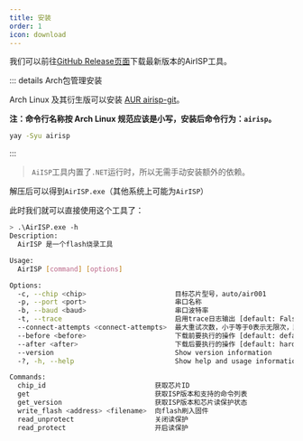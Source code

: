 ```yaml
---
title: 安装
order: 1
icon: download
---
```


我们可以前往[GitHub Release页面](https://github.com/Air-duino/AirISP/releases/latest)下载最新版本的AirISP工具。

::: details Arch包管理安装

Arch Linux 及其衍生版可以安装 [AUR airisp-git](https://aur.archlinux.org/packages/airisp-git)。

**注：命令行名称按 Arch Linux 规范应该是小写，安装后命令行为：`airisp`。**

```bash
yay -Syu airisp
```

:::

> `AiISP`工具内置了`.NET`运行时，所以无需手动安装额外的依赖。

解压后可以得到`AirISP.exe`（其他系统上可能为`AirISP`）

此时我们就可以直接使用这个工具了：

```bash
> .\AirISP.exe -h
Description:
  AirISP 是一个flash烧录工具

Usage:
  AirISP [command] [options]

Options:
  -c, --chip <chip>                      目标芯片型号，auto/air001
  -p, --port <port>                      串口名称
  -b, --baud <baud>                      串口波特率
  -t, --trace                            启用trace日志输出 [default: False]
  --connect-attempts <connect-attempts>  最大重试次数，小于等于0表示无限次，默认为10次 [default: 10]
  --before <before>                      下载前要执行的操作 [default: default_reset]
  --after <after>                        下载后要执行的操作 [default: hard_reset]
  --version                              Show version information
  -?, -h, --help                         Show help and usage information

Commands:
  chip_id                           获取芯片ID
  get                               获取ISP版本和支持的命令列表
  get_version                       获取ISP版本和芯片读保护状态
  write_flash <address> <filename>  向flash刷入固件
  read_unprotect                    关闭读保护
  read_protect                      开启读保护
```
